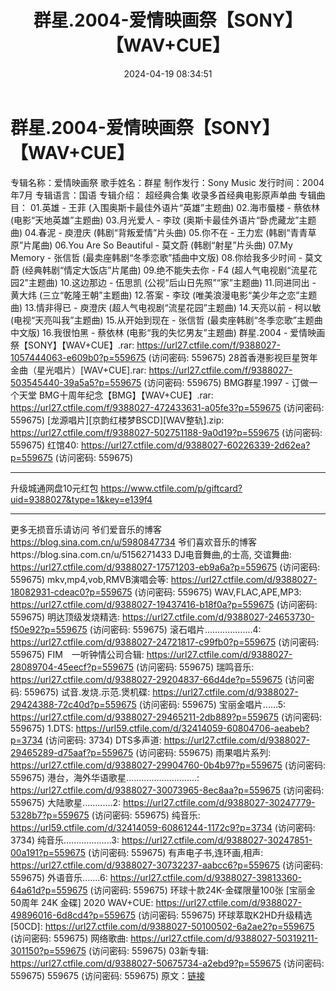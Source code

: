 ﻿---
title: 群星.2004-爱情映画祭【SONY】【WAV+CUE】
date: 2024-04-19 08:34:51
categories: WAV车载音乐、镜像
tags: 华语中文
---
# 群星.2004-爱情映画祭【SONY】【WAV+CUE】

专辑名称：爱情映画祭
歌手姓名：群星
制作发行：Sony Music
发行时间：2004年7月
专辑语言：国语
专辑介绍：
超经典合集 收录多首经典电影原声单曲
专辑曲目：
01.英雄 - 王菲 (入围奥斯卡最佳外语片“英雄”主题曲)
02.海市蜃楼 - 蔡依林 (电影“天地英雄”主题曲)
03.月光爱人 - 李玟 (奥斯卡最佳外语片“卧虎藏龙”主题曲)
04.春泥 - 庾澄庆 (韩剧“背叛爱情”片头曲)
05.你不在 - 王力宏 (韩剧“青青草原”片尾曲)
06.You Are So Beautiful - 莫文蔚 (韩剧“射星”片头曲)
07.My Memory - 张信哲 (最卖座韩剧“冬季恋歌”插曲中文版)
08.你给我多少时间 - 莫文蔚 (经典韩剧“情定大饭店”片尾曲)
09.绝不能失去你 - F4 (超人气电视剧“流星花园2”主题曲)
10.这边那边 - 伍思凯 (公视“后山日先照”“家”主题曲)
11.同进同出 - 黄大炜 (三立“乾隆王朝”主题曲)
12.答案 - 李玟 (唯美浪漫电影“美少年之恋”主题曲)
13.情非得已 - 庾澄庆 (超人气电视剧“流星花园”主题曲)
14.天亮以前 - 柯以敏 (电视“天亮叫我”主题曲)
15.从开始到现在 - 张信哲 (最卖座韩剧“冬季恋歌”主题曲中文版)
16.我很怕黑 - 蔡依林 (电影“我的失忆男友”主题曲)
群星.2004 - 爱情映画祭【SONY】【WAV+CUE】.rar: https://url27.ctfile.com/f/9388027-1057444063-e609b0?p=559675
(访问密码: 559675)
28首香港影视巨星贺年金曲（星光唱片）[WAV+CUE].rar: https://url27.ctfile.com/f/9388027-503545440-39a5a5?p=559675
(访问密码: 559675)
BMG群星.1997 - 订做一个天堂 BMG十周年纪念【BMG】【WAV+CUE】.rar: https://url27.ctfile.com/f/9388027-472433631-a05fe3?p=559675
(访问密码: 559675)
[龙源唱片][京韵红楼梦BSCD][WAV整轨].zip: https://url27.ctfile.com/f/9388027-502751188-9a0d19?p=559675
(访问密码: 559675)
红馆40: https://url27.ctfile.com/d/9388027-60226339-2d62ea?p=559675
(访问密码: 559675)
*****************************************************
升级城通网盘10元红包 https://www.ctfile.com/p/giftcard?uid=9388027&type=1&key=e139f4
**************************
更多无损音乐请访问
爷们爱音乐的博客
https://blog.sina.com.cn/u/5980847734
爷们喜欢音乐的博客https://blog.sina.com.cn/u/5156271433
DJ电音舞曲,的士高, 交谊舞曲: https://url27.ctfile.com/d/9388027-17571203-eb9a6a?p=559675
(访问密码: 559675)
mkv,mp4,vob,RMVB演唱会等: https://url27.ctfile.com/d/9388027-18082931-cdeac0?p=559675
(访问密码: 559675)
WAV,FLAC,APE,MP3: https://url27.ctfile.com/d/9388027-19437416-b18f0a?p=559675
(访问密码: 559675)
明达顶级发烧精选: https://url27.ctfile.com/d/9388027-24653730-f50e92?p=559675
(访问密码: 559675)
滚石唱片...................4: https://url27.ctfile.com/d/9388027-24721817-c99fb0?p=559675
(访问密码: 559675)
FIM　一听钟情公司合辑: https://url27.ctfile.com/d/9388027-28089704-45eecf?p=559675
(访问密码: 559675)
瑞鸣音乐: https://url27.ctfile.com/d/9388027-29204837-66d4de?p=559675
(访问密码: 559675)
试音.发烧.示范.煲机碟: https://url27.ctfile.com/d/9388027-29424388-72c40d?p=559675
(访问密码: 559675)
宝丽金唱片......5: https://url27.ctfile.com/d/9388027-29465211-2db889?p=559675
(访问密码: 559675)
1.DTS: https://url59.ctfile.com/d/32414059-60804706-aeabeb?p=3734
(访问密码: 3734)
DTS多声道: https://url27.ctfile.com/d/9388027-29465289-d75aaf?p=559675
(访问密码: 559675)
雨果唱片系列: https://url27.ctfile.com/d/9388027-29904760-0b4b97?p=559675
(访问密码: 559675)
港台，海外华语歌星............................: https://url27.ctfile.com/d/9388027-30073965-8ec8aa?p=559675
(访问密码: 559675)
大陆歌星............2: https://url27.ctfile.com/d/9388027-30247779-5328b7?p=559675
(访问密码: 559675)
纯音乐: https://url59.ctfile.com/d/32414059-60861244-1172c9?p=3734
(访问密码: 3734)
纯音乐...................3: https://url27.ctfile.com/d/9388027-30247851-00a191?p=559675
(访问密码: 559675)
有声电子书,连环画,相声: https://url27.ctfile.com/d/9388027-30732237-aabcc6?p=559675
(访问密码: 559675)
外语音乐.......6: https://url27.ctfile.com/d/9388027-39813360-64a61d?p=559675
(访问密码: 559675)
环球十款24K-金碟限量100张 [宝丽金50周年 24K 金碟] 2020 WAV+CUE: https://url27.ctfile.com/d/9388027-49896016-6d8cd4?p=559675
(访问密码: 559675)
环球萃取K2HD升级精选[50CD]: https://url27.ctfile.com/d/9388027-50100502-6a2ae2?p=559675
(访问密码: 559675)
网络歌曲: https://url27.ctfile.com/d/9388027-50319211-301150?p=559675
(访问密码: 559675)
03新专辑: https://url27.ctfile.com/d/9388027-50675734-a2ebd9?p=559675
(访问密码: 559675)
559675 (访问密码: 559675)
原文：[链接](https://blog.sina.com.cn/s/blog_1647c7e760103158f.html)